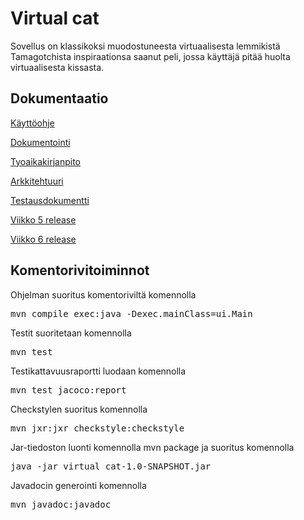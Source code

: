 # Virtual cat

Sovellus on klassikoksi muodostuneesta virtuaalisesta lemmikistä Tamagotchista inspiraationsa saanut peli, jossa käyttäjä pitää huolta virtuaalisesta kissasta.

## Dokumentaatio

[Käyttöohje](https://github.com/sumuh/ot-harjoitustyo/blob/master/dokumentaatio/kayttoohje.md)

[Dokumentointi](https://github.com/sumuh/ot-harjoitustyo/blob/master/dokumentaatio/dokumentointi.md)

[Tyoaikakirjanpito](https://github.com/sumuh/ot-harjoitustyo/blob/master/dokumentaatio/tyoaikakirjanpito.md)

[Arkkitehtuuri](https://github.com/sumuh/ot-harjoitustyo/blob/master/dokumentaatio/arkkitehtuuri.md)

[Testausdokumentti](https://github.com/sumuh/ot-harjoitustyo/blob/master/dokumentaatio/testaus.md)

[Viikko 5 release](https://github.com/sumuh/ot-harjoitustyo/releases/tag/viikko5)

[Viikko 6 release](https://github.com/sumuh/ot-harjoitustyo/releases/tag/viikko6)

## Komentorivitoiminnot

Ohjelman suoritus komentoriviltä komennolla

<pre>
mvn compile exec:java -Dexec.mainClass=ui.Main
</pre>

Testit suoritetaan komennolla

<pre>
mvn test
</pre>

Testikattavuusraportti luodaan komennolla

<pre>
mvn test jacoco:report
</pre>

Checkstylen suoritus komennolla

<pre>
mvn jxr:jxr checkstyle:checkstyle
</pre>

Jar-tiedoston luonti komennolla mvn package ja suoritus komennolla

<pre>
java -jar virtual_cat-1.0-SNAPSHOT.jar
</pre>

Javadocin generointi komennolla

<pre>
mvn javadoc:javadoc
</pre>


